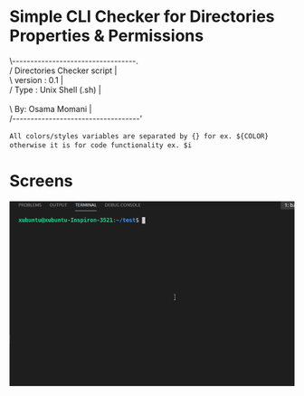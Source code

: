 
# Simple CLI Checker for Directories Properties &amp; Permissions

 \\----------------------------------. <br />
 /   Directories Checker script      |<br />
 \   version :   0.1                 |<br />
 /   Type :   Unix Shell (.sh)       |<br />    
 \   By: Osama Momani                |<br />
 /-----------------------------------'

    All colors/styles variables are separated by {} for ex. ${COLOR}	
    otherwise it is for code functionality ex. $i
    
# Screens

![](ScreenShoot.gif)
